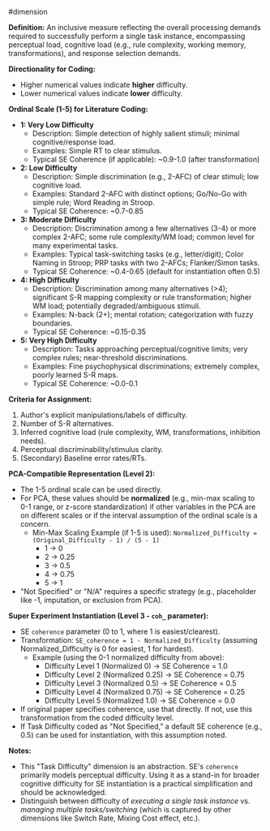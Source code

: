 #dimension 

**Definition:** An inclusive measure reflecting the overall processing demands required to successfully perform a single task instance, encompassing perceptual load, cognitive load (e.g., rule complexity, working memory, transformations), and response selection demands.

**Directionality for Coding:**
*   Higher numerical values indicate **higher** difficulty.
*   Lower numerical values indicate **lower** difficulty.

**Ordinal Scale (1-5) for Literature Coding:**

*   **1: Very Low Difficulty**
    *   Description: Simple detection of highly salient stimuli; minimal cognitive/response load.
    *   Examples: Simple RT to clear stimulus.
    *   Typical SE Coherence (if applicable): ~0.9-1.0 (after transformation)
*   **2: Low Difficulty**
    *   Description: Simple discrimination (e.g., 2-AFC) of clear stimuli; low cognitive load.
    *   Examples: Standard 2-AFC with distinct options; Go/No-Go with simple rule; Word Reading in Stroop.
    *   Typical SE Coherence: ~0.7-0.85
*   **3: Moderate Difficulty**
    *   Description: Discrimination among a few alternatives (3-4) or more complex 2-AFC; some rule complexity/WM load; common level for many experimental tasks.
    *   Examples: Typical task-switching tasks (e.g., letter/digit); Color Naming in Stroop; PRP tasks with two 2-AFCs; Flanker/Simon tasks.
    *   Typical SE Coherence: ~0.4-0.65 (default for instantiation often 0.5)
*   **4: High Difficulty**
    *   Description: Discrimination among many alternatives (>4); significant S-R mapping complexity or rule transformation; higher WM load; potentially degraded/ambiguous stimuli.
    *   Examples: N-back (2+); mental rotation; categorization with fuzzy boundaries.
    *   Typical SE Coherence: ~0.15-0.35
*   **5: Very High Difficulty**
    *   Description: Tasks approaching perceptual/cognitive limits; very complex rules; near-threshold discriminations.
    *   Examples: Fine psychophysical discriminations; extremely complex, poorly learned S-R maps.
    *   Typical SE Coherence: ~0.0-0.1

**Criteria for Assignment:**
1.  Author's explicit manipulations/labels of difficulty.
2.  Number of S-R alternatives.
3.  Inferred cognitive load (rule complexity, WM, transformations, inhibition needs).
4.  Perceptual discriminability/stimulus clarity.
5.  (Secondary) Baseline error rates/RTs.

**PCA-Compatible Representation (Level 2):**
*   The 1-5 ordinal scale can be used directly.
*   For PCA, these values should be **normalized** (e.g., min-max scaling to 0-1 range, or z-score standardization) if other variables in the PCA are on different scales or if the interval assumption of the ordinal scale is a concern.
    *   Min-Max Scaling Example (if 1-5 is used): `Normalized_Difficulty = (Original_Difficulty - 1) / (5 - 1)`
        *   1 -> 0
        *   2 -> 0.25
        *   3 -> 0.5
        *   4 -> 0.75
        *   5 -> 1
*   "Not Specified" or "N/A" requires a specific strategy (e.g., placeholder like -1, imputation, or exclusion from PCA).

**Super Experiment Instantiation (Level 3 - `coh_` parameter):**
*   SE `coherence` parameter (0 to 1, where 1 is easiest/clearest).
*   Transformation: `SE_coherence = 1 - Normalized_Difficulty` (assuming Normalized_Difficulty is 0 for easiest, 1 for hardest).
    *   Example (using the 0-1 normalized difficulty from above):
        *   Difficulty Level 1 (Normalized 0) -> SE Coherence = 1.0
        *   Difficulty Level 2 (Normalized 0.25) -> SE Coherence = 0.75
        *   Difficulty Level 3 (Normalized 0.5) -> SE Coherence = 0.5
        *   Difficulty Level 4 (Normalized 0.75) -> SE Coherence = 0.25
        *   Difficulty Level 5 (Normalized 1.0) -> SE Coherence = 0.0
*   If original paper specifies coherence, use that directly. If not, use this transformation from the coded difficulty level.
*   If Task Difficulty coded as "Not Specified," a default SE coherence (e.g., 0.5) can be used for instantiation, with this assumption noted.

**Notes:**
*   This "Task Difficulty" dimension is an abstraction. SE's `coherence` primarily models perceptual difficulty. Using it as a stand-in for broader cognitive difficulty for SE instantiation is a practical simplification and should be acknowledged.
*   Distinguish between difficulty of *executing a single task instance* vs. *managing multiple tasks/switching* (which is captured by other dimensions like Switch Rate, Mixing Cost effect, etc.).